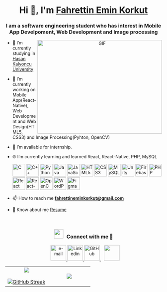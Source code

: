 <h1 align="center">Hi 👋, I'm <a href="https://100rabhcsmc.github.io/Me.io/" target="blank">
Fahrettin Emin Korkut</a></h1>
<h3 align="center">I am a software engineering student who has interest in Mobile App Develpoment, Web Development and Image processing</h3>

<a target="_blank" align="center">
  <img align="right" top="500" height="300" width="400" alt="GIF" src="https://media.giphy.com/media/SWoSkN6DxTszqIKEqv/giphy.gif">
</a>

- 🔭 I’m currently studying in <a href="https://www.hku.edu.tr" target="blank">Hasan Kalyoncu University</a>

- 🌱 I’m currently working on Mobile App(React-Native), Web Development and Web Design(HTML5, CSS3) and Image Processing(Pyhton, OpenCV)

- 🤝 I’m available for internship.

- 🌐 I’m currently learning and learned React, React-Native, PHP, MySQL
  <div>
	  <img src="https://w7.pngwing.com/pngs/724/306/png-transparent-c-logo-c-programming-language-icon-letter-c-blue-logo-computer-program-thumbnail.png" alt="C" width="40" height="40" margin-right="5">
	  <img src="https://icon2.cleanpng.com/20180408/xew/avb9b16cz.webp" alt="C++" width="40" height="40" margin-right="5">
	  <img src="https://banner2.cleanpng.com/20190623/yp/kisspng-python-computer-icons-programming-language-executa-1713885634631.webp" alt="Python" width="40" height="40" margin-right="5">
	  <img src="https://logos-world.net/wp-content/uploads/2022/07/Java-Logo.png" alt="Java" width="40" height="40" margin-right="5">
	  <img src="https://banner2.cleanpng.com/20190129/vxi/kisspng-javascript-web-applications-scalable-vector-graphi-1713908481051.webp" alt="JavaScript" width="40" height="40" margin-right="5">
	  <img src="https://banner2.cleanpng.com/20180802/tpl/8d69cc4026ef9ea2fbc9f5972dd52fe7.webp" alt="HTML5" width="40" height="40" margin-right="5">
	  <img src="https://cdn-icons-png.flaticon.com/512/919/919826.png" alt="CSS3" width="40" height="40" margin-right="5">
	  <img src="https://banner2.cleanpng.com/20180411/wre/avf0mauoj.webp" alt="MySQL" width="40" height="40" margin-right="5">
	  <img src="https://banner2.cleanpng.com/20180523/fuf/avqcugi94.webp" alt="Unity" width="40" height="40" margin-right="5">
	  <img src="https://encrypted-tbn0.gstatic.com/images?q=tbn:ANd9GcTuawUuQCcq6fD-KpdmL4QixUOyqQqdrVNIDg&s" alt="Firebase" width="40" height="40" margin-right="5">
	  <img src="https://banner2.cleanpng.com/20180904/xhu/kisspng-logo-image-computer-icons-php-portable-network-gra-william-davies-meng-mongodb-1713944344684.webp" alt="PHP" width="40" height="40" margin-right="5">
	  <img src="https://w7.pngwing.com/pngs/403/269/png-transparent-react-react-native-logos-brands-in-colors-icon.png" alt="React" width="40" height="40" margin-right="5">
	  <img src="https://cdn.worldvectorlogo.com/logos/react-native-1.svg" alt="React-Native" width="40" height="40" margin-right="5">
	  <img src="https://encrypted-tbn0.gstatic.com/images?q=tbn:ANd9GcT3q95452Z0TgKD_sieXJ-TAPsFpVk5NvBEAw&s" alt="OpenCV" width="40" height="40" margin-right="5">
	  <img src="https://w7.pngwing.com/pngs/170/529/png-transparent-wordpress-cms-logo-thumbnail.png" alt="WordPress" width="40" height="40" margin-right="5">
	  <img src="https://cdn4.iconfinder.com/data/icons/logos-brands-in-colors/3000/figma-logo-512.png" alt="Figma" width="40" height="40" margin-right="5">
  </div>

- 📫 How to reach me **fahrettineminkorkut@gmail.com**

- 📄 Know about me <a href="https://github.com/Emmicoke/Portfolio/blob/main/src/assets/pdf/KORKUTFahrettinEminCV.pdf" target="blank">Resume</a>
<br/>
<h3 align="center" > <img src="https://media.giphy.com/media/iY8CRBdQXODJSCERIr/giphy.gif" width="30" height="30" style="margin-right: 10px;">Connect with me 🤝 </h3>

<p align="center">

 <div align="center"  class="icons-social" style="margin-left: 10px;">
       <a href="mailto:fahrettineminkorkut@gmail.com"> <img
                    src="https://cdn4.iconfinder.com/data/icons/social-media-logos-6/512/112-gmail_email_mail-512.png"
                    alt="e-mail" width="50" height="50"> </a>
            <a href="https://www.linkedin.com/in/fahrettin-emin-korkut-b94698237/"> <img
                    src="https://encrypted-tbn0.gstatic.com/images?q=tbn:ANd9GcRokEYt0yyh6uNDKL8uksVLlhZ35laKNQgZ9g&s"
                    alt="Linkedin" width="50" height="50"> </a>
            <a href="https://github.com/Emmicoke"> <img
                    src="https://encrypted-tbn0.gstatic.com/images?q=tbn:ANd9GcSbqj9Ii13d6hx5a9kyLnC5A8A96LDSaSZv_w&s"
                    alt="GitHub" width="50" height="50"> </a>
             <a style="margin-left: 10px;" target="_blank" href="https://instagram.com/femin_korkut">
			<img src="https://img.freepik.com/free-vector/instagram-logo_1199-122.jpg?semt=ais_hybrid" width="50" height="50"></a>
      </div>

</p>
<table align="center">
<tr border="none">
<td width="50%" align="center">

  <img  align="center"  src="https://github-readme-stats.vercel.app/api?username=Emmicoke&theme=dark&show_icons=true&count_private=true" />
  <br></br>
  <a href="https://git.io/streak-stats"><img src="https://streak-stats.demolab.com?user=Emmicoke&theme=dark" alt="GitHub Streak" /></a>
</td>

<td width="50%" align="center">

  <img  align="center"  src="https://github-readme-stats.anuraghazra1.vercel.app/api/top-langs/?username=Emmicoke&theme=dark&hide_border=false&no-bg=true&no-frame=true&langs_count=10"/>
  </td>
</tr>
</table>
